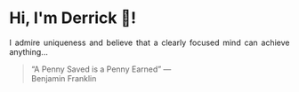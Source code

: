 # Hi, I'm Derrick 👋!
<p align="justify">I admire uniqueness and believe that a clearly focused mind can achieve anything...</p> 
<!-- #quote-start -->
<blockquote>&ldquo;A Penny Saved is a Penny Earned&rdquo; &mdash; <footer>Benjamin Franklin</footer></blockquote>
<!-- #quote-end -->
